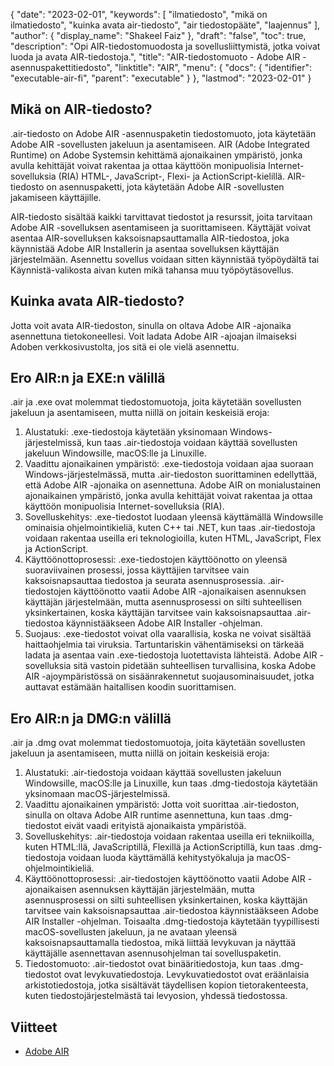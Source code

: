 {
  "date": "2023-02-01",
  "keywords": [
"ilmatiedosto",
"mikä on ilmatiedosto",
"kuinka avata air-tiedosto",
"air tiedostopääte",
"laajennus"
],
  "author": {
    "display_name": "Shakeel Faiz"
},
  "draft": "false",
  "toc": true,
  "description": "Opi AIR-tiedostomuodosta ja sovellusliittymistä, jotka voivat luoda ja avata AIR-tiedostoja.",
  "title": "AIR-tiedostomuoto - Adobe AIR -asennuspakettitiedosto",
  "linktitle": "AIR",
  "menu": {
    "docs": {
      "identifier": "executable-air-fi",
      "parent": "executable"
}
},
  "lastmod": "2023-02-01"
}

## Mikä on AIR-tiedosto?

.air-tiedosto on Adobe AIR -asennuspaketin tiedostomuoto, jota käytetään Adobe AIR -sovellusten jakeluun ja asentamiseen. AIR (Adobe Integrated Runtime) on Adobe Systemsin kehittämä ajonaikainen ympäristö, jonka avulla kehittäjät voivat rakentaa ja ottaa käyttöön monipuolisia Internet-sovelluksia (RIA) HTML-, JavaScript-, Flexi- ja ActionScript-kielillä. AIR-tiedosto on asennuspaketti, jota käytetään Adobe AIR -sovellusten jakamiseen käyttäjille.

AIR-tiedosto sisältää kaikki tarvittavat tiedostot ja resurssit, joita tarvitaan Adobe AIR -sovelluksen asentamiseen ja suorittamiseen. Käyttäjät voivat asentaa AIR-sovelluksen kaksoisnapsauttamalla AIR-tiedostoa, joka käynnistää Adobe AIR Installerin ja asentaa sovelluksen käyttäjän järjestelmään. Asennettu sovellus voidaan sitten käynnistää työpöydältä tai Käynnistä-valikosta aivan kuten mikä tahansa muu työpöytäsovellus.

## Kuinka avata AIR-tiedosto?

Jotta voit avata AIR-tiedoston, sinulla on oltava Adobe AIR -ajonaika asennettuna tietokoneellesi. Voit ladata Adobe AIR -ajoajan ilmaiseksi Adoben verkkosivustolta, jos sitä ei ole vielä asennettu.

## Ero AIR:n ja EXE:n välillä

.air ja .exe ovat molemmat tiedostomuotoja, joita käytetään sovellusten jakeluun ja asentamiseen, mutta niillä on joitain keskeisiä eroja:

1. Alustatuki: .exe-tiedostoja käytetään yksinomaan Windows-järjestelmissä, kun taas .air-tiedostoja voidaan käyttää sovellusten jakeluun Windowsille, macOS:lle ja Linuxille.
2. Vaadittu ajonaikainen ympäristö: .exe-tiedostoja voidaan ajaa suoraan Windows-järjestelmässä, mutta .air-tiedoston suorittaminen edellyttää, että Adobe AIR -ajonaika on asennettuna. Adobe AIR on monialustainen ajonaikainen ympäristö, jonka avulla kehittäjät voivat rakentaa ja ottaa käyttöön monipuolisia Internet-sovelluksia (RIA).
3. Sovelluskehitys: .exe-tiedostot luodaan yleensä käyttämällä Windowsille ominaisia ohjelmointikieliä, kuten C++ tai .NET, kun taas .air-tiedostoja voidaan rakentaa useilla eri teknologioilla, kuten HTML, JavaScript, Flex ja ActionScript.
4. Käyttöönottoprosessi: .exe-tiedostojen käyttöönotto on yleensä suoraviivainen prosessi, jossa käyttäjien tarvitsee vain kaksoisnapsauttaa tiedostoa ja seurata asennusprosessia. .air-tiedostojen käyttöönotto vaatii Adobe AIR -ajonaikaisen asennuksen käyttäjän järjestelmään, mutta asennusprosessi on silti suhteellisen yksinkertainen, koska käyttäjän tarvitsee vain kaksoisnapsauttaa .air-tiedostoa käynnistääkseen Adobe AIR Installer -ohjelman.
5. Suojaus: .exe-tiedostot voivat olla vaarallisia, koska ne voivat sisältää haittaohjelmia tai viruksia. Tartuntariskin vähentämiseksi on tärkeää ladata ja asentaa vain .exe-tiedostoja luotettavista lähteistä. Adobe AIR -sovelluksia sitä vastoin pidetään suhteellisen turvallisina, koska Adobe AIR -ajoympäristössä on sisäänrakennetut suojausominaisuudet, jotka auttavat estämään haitallisen koodin suorittamisen.

## Ero AIR:n ja DMG:n välillä

.air ja .dmg ovat molemmat tiedostomuotoja, joita käytetään sovellusten jakeluun ja asentamiseen, mutta niillä on joitain keskeisiä eroja:

1. Alustatuki: .air-tiedostoja voidaan käyttää sovellusten jakeluun Windowsille, macOS:lle ja Linuxille, kun taas .dmg-tiedostoja käytetään yksinomaan macOS-järjestelmissä.
2. Vaadittu ajonaikainen ympäristö: Jotta voit suorittaa .air-tiedoston, sinulla on oltava Adobe AIR runtime asennettuna, kun taas .dmg-tiedostot eivät vaadi erityistä ajonaikaista ympäristöä.
3. Sovelluskehitys: .air-tiedostoja voidaan rakentaa useilla eri tekniikoilla, kuten HTML:llä, JavaScriptillä, Flexillä ja ActionScriptillä, kun taas .dmg-tiedostoja voidaan luoda käyttämällä kehitystyökaluja ja macOS-ohjelmointikieliä.
4. Käyttöönottoprosessi: .air-tiedostojen käyttöönotto vaatii Adobe AIR -ajonaikaisen asennuksen käyttäjän järjestelmään, mutta asennusprosessi on silti suhteellisen yksinkertainen, koska käyttäjän tarvitsee vain kaksoisnapsauttaa .air-tiedostoa käynnistääkseen Adobe AIR Installer -ohjelman. Toisaalta .dmg-tiedostoja käytetään tyypillisesti macOS-sovellusten jakeluun, ja ne avataan yleensä kaksoisnapsauttamalla tiedostoa, mikä liittää levykuvan ja näyttää käyttäjälle asennettavan asennusohjelman tai sovelluspaketin.
5. Tiedostomuoto: .air-tiedostot ovat binääritiedostoja, kun taas .dmg-tiedostot ovat levykuvatiedostoja. Levykuvatiedostot ovat eräänlaisia arkistotiedostoja, jotka sisältävät täydellisen kopion tietorakenteesta, kuten tiedostojärjestelmästä tai levyosion, yhdessä tiedostossa.

## Viitteet
* [Adobe AIR](https://en.wikipedia.org/wiki/Adobe_AIR)


